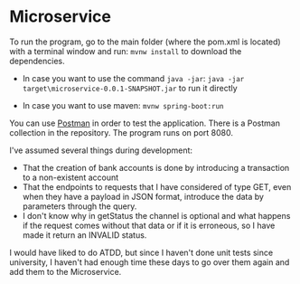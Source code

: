 # Microservice

To run the program, go to the main folder (where the pom.xml is located) with a terminal window and run:
`mvnw install` to download the dependencies.

 - In case you want to use the command `java -jar`:
  `java -jar target\microservice-0.0.1-SNAPSHOT.jar` to run it directly 
  
  
 - In case you want to use maven: `mvnw spring-boot:run`


You can use [Postman](https://www.getpostman.com/) in order to test the application. There is a Postman collection in the repository.
The program runs on port 8080.


I've assumed several things during development:
- That the creation of bank accounts is done by introducing a transaction to a non-existent account
- That the endpoints to requests that I have considered of type GET, even when they have a payload in JSON format, introduce the data by parameters through the query.
- I don't know why in getStatus the channel is optional and what happens if the request comes without that data or if it is erroneous, so I have made it return an INVALID status. 

I would have liked to do ATDD, but since I haven't done unit tests since university, I haven't had enough time these days to go over them again and add them to the Microservice.